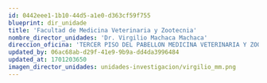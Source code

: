 ```yaml
---
id: 0442eee1-1b10-44d5-a1e0-d363cf59f755
blueprint: dir_unidade
title: 'Facultad de Medicina Veterinaria y Zootecnia'
nombre_director_unidades: 'Dr. Virgilio Machaca Machaca'
direccion_oficina: 'TERCER PISO DEL PABELLON MEDICINA VETERINARIA Y ZOOTECNIA.'
updated_by: 06ac68ab-d29f-41e9-9b9a-dd4da3996484
updated_at: 1701203650
imagen_director_unidades: unidades-investigacion/virgilio_mm.png
---
```

